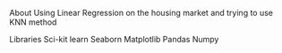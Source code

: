 About
Using Linear Regression on the housing market and trying to use KNN method

Libraries
Sci-kit learn
Seaborn
Matplotlib
Pandas
Numpy
